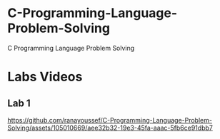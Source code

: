 # C-Programming-Language-Problem-Solving
C Programming Language Problem Solving

# Labs Videos
## Lab 1 
https://github.com/ranayoussef/C-Programming-Language-Problem-Solving/assets/105010669/aee32b32-19e3-45fa-aaac-5fb6ce91dbb7


 
